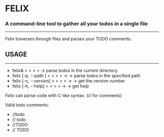 # FELIX
### A command-line tool to gather all your todos in a single file
***

*Felix* traverses through files and parses your TODO comments.

## USAGE
***
* felix& > > > > -> parse todos in the current directory
* felix [-p, --path <relative-path>] > > > > -> -> parse todos in the specified path
* felix [-v, --version] > > > > -> -> get the version number
* felix [-h, --help] > > > > -> -> get help

*Felix* can parse code with C-like syntax. (// for comments)

Valid todo comments:
* //todo <comment>
* // todo <comment>
* //TODO <comment>
* // TODO <comment>